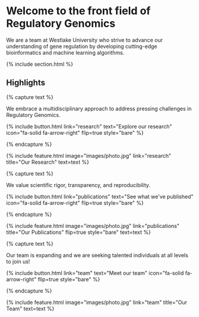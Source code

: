---
---

# Welcome to the front field of Regulatory Genomics

We are a team at Westlake University who strive to advance our understanding of gene regulation by
developing cutting-edge bioinformatics and machine learning algorithms.

{% include section.html %}

## Highlights

{% capture text %}

We embrace a multidisciplinary approach to address pressing challenges in Regulatory Genomics.

{%
  include button.html
  link="research"
  text="Explore our research"
  icon="fa-solid fa-arrow-right"
  flip=true
  style="bare"
%}

{% endcapture %}

{%
  include feature.html
  image="images/photo.jpg"
  link="research"
  title="Our Research"
  text=text
%}

{% capture text %}

We value scientific rigor, transparency, and reproducibility.

{%
  include button.html
  link="publications"
  text="See what we've published"
  icon="fa-solid fa-arrow-right"
  flip=true
  style="bare"
%}

{% endcapture %}

{%
  include feature.html
  image="images/photo.jpg"
  link="publications"
  title="Our Publications"
  flip=true
  style="bare"
  text=text
%}

{% capture text %}

Our team is expanding and we are seeking talented individuals at all levels to join us!

{%
  include button.html
  link="team"
  text="Meet our team"
  icon="fa-solid fa-arrow-right"
  flip=true
  style="bare"
%}

{% endcapture %}

{%
  include feature.html
  image="images/photo.jpg"
  link="team"
  title="Our Team"
  text=text
%}
